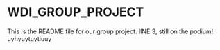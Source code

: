 # WDI_GROUP_PROJECT
This is the README file for our group project.
lINE 3, still on the podium!
uyhyuytuytiuuy
